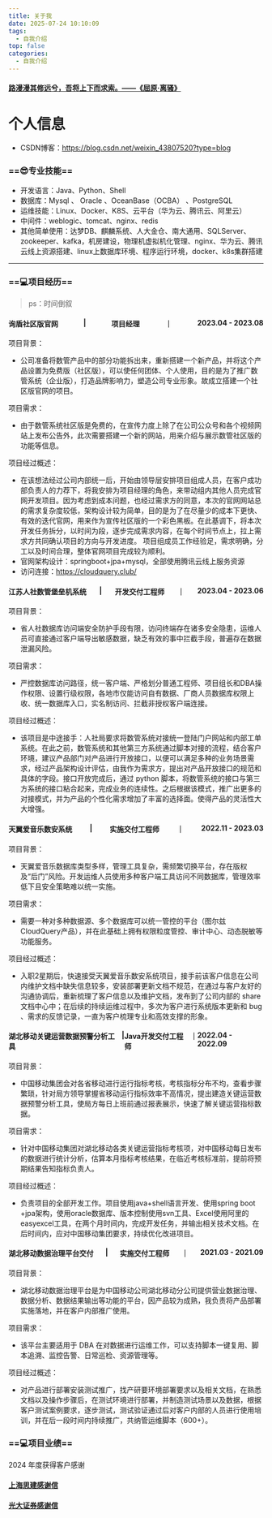 ```yaml
---
title: 关于我
date: 2025-07-24 10:10:09
tags: 
  - 自我介绍
top: false
categories: 
  - 自我介绍
---
```

<h4 style="display: flex;justify-content: space-between;">
<a href="https://www.gushiwen.cn/mingju/juv.aspx?id=e38900916853">路漫漫其修远兮，吾将上下而求索。——《屈原·离骚》</a>
</h4>

# 个人信息
 - CSDN博客：https://blog.csdn.net/weixin_43807520?type=blog 

### ==😎专业技能==

- 开发语言：Java、Python、Shell
- 数据库：Mysql  、 Oracle 、OceanBase（OCBA） 、PostgreSQL
- 运维技能：Linux、Docker、K8S、云平台（华为云、腾讯云、阿里云）
- 中间件：weblogic、tomcat、nginx、redis
- 其他简单使用：达梦DB、麒麟系统、人大金仓、南大通用、SQLServer、zookeeper、kafka，机房建设，物理机虚拟机化管理、nginx、华为云、腾讯云线上资源搭建、linux上数据库环境、程序运行环境，docker、k8s集群搭建

<hr/>


### ==💻项目经历==

> ps：时间倒叙

<h4 style="display: flex;justify-content: space-between;">
<span>询盾社区版官网</span> | <span> 项目经理 </span> ｜ <span>2023.04 - 2023.08</span>
</h4>
项目背景：

- 公司准备将数管产品中的部分功能拆出来，重新搭建一个新产品，并将这个产品设置为免费版（社区版），可以使任何团体、个人使用，目的是为了推广数管系统（企业版），打造品牌影响力，塑造公司专业形象。故成立搭建一个社区版官网的项目。

项目需求：

- 由于数管系统社区版是免费的，在宣传力度上除了在公司公众号和各个视频网站上发布公告外，此次需要搭建一个新的网站，用来介绍与展示数管社区版的功能等信息。

项目经过概述：

- 在该想法经过公司内部统一后，开始由领导层安排项目组成人员，在客户成功部负责人的力荐下，将我安排为项目经理的角色，来带动组内其他人员完成官网开发项目。因为考虑到成本问题，也经过需求方的同意，本次的官网网站总的需求复杂度较低，架构设计较为简单，目的是为了在尽量少的成本下更快、有效的迭代官网，用来作为宣传社区版的一个彩色黑板。在此基调下，将本次开发任务拆分，以时间为段，逐步完成需求内容，在每个时间节点上，拉上需求方共同确认项目的方向与开发进度。
项目组成员工作经验足，需求明确，分工以及时间合理，整体官网项目完成较为顺利。 
- 官网架构设计：springboot+jpa+mysql，全部使用腾讯云线上服务资源
- 访问连接：https://cloudquery.club/

<h4 style="display: flex;justify-content: space-between;">
<span>江苏人社数管堡垒机系统</span> | <span> 开发交付工程师 </span> ｜ <span>2023.04 - 2023.06</span>
</h4>
项目背景：

- 省人社数据库访问端安全防护手段有限，访问终端存在诸多安全隐患，运维人员可直接通过客户端导出敏感数据，缺乏有效的事中拦截手段，普遍存在数据泄漏风险。

项目需求：

- 严控数据库访问路径，统一客户端、严格划分普通工程师、项目组长和DBA操作权限、设置行级权限，各地市仅能访问自有数据、厂商人员数据库权限上收、统一数据库入口，实名制访问、拦截非授权客户端连接。

项目经过概述：

- 该项目是中途接手：人社局要求将数管系统对接统一登陆门户网站和内部工单系统。在此之前，数管系统和其他第三方系统通过脚本对接的流程，结合客户环境，建议产品部门对产品进行开放接口，以便可以满足多种的业务场景需求，经过产品架构设计评估，由我作为需求方，提出对产品开放接口的规范和具体的字段。接口开放完成后，通过 python 脚本，将数管系统的接口与第三方系统的接口粘合起来，完成业务的连续性。之后根据该模式，推广出更多的对接模式，并为产品的个性化需求增加了丰富的选择面。使得产品的灵活性大大增强。

<h4 style="display: flex;justify-content: space-between;">
<span>天翼爱音乐数安系统</span> | <span> 实施交付工程师 </span> ｜ <span>2022.11 - 2023.03</span>
</h4>
项目背景：

- 天翼爱音乐数据库类型多样，管理工具复杂，需频繁切换平台，存在版权及“后门”风险。开发运维人员使用多种客户端工具访问不同数据库，管理效率低下且安全策略难以统一实施。

项目需求：

- 需要一种对多种数据源、多个数据库可以统一管控的平台（图尔兹CloudQuery产品），并在此基础上拥有权限粒度管控、审计中心、动态脱敏等功能服务。

项目经过概述：

- 入职2星期后，快速接受天翼爱音乐数安系统项目，接手前该客户信息在公司内维护文档中缺失信息较多，安装部署更新文档不规范，在通过与客户友好的沟通协调后，重新梳理了客户信息以及维护文档，发布到了公司内部的 share 文档中心中；在后续的持续运维过程中，多次为客户进行系统版本更新和 bug 、需求的反馈记录，一直为客户梳理专业和高效支撑的形象。 

<h4 style="display: flex;justify-content: space-between;">
<span>湖北移动关键运营数据预警分析工具</span> | <span> Java开发交付工程师 </span> ｜ <span>2022.04 - 2022.09</span>
</h4>
项目背景：

- 中国移动集团会对各省移动进行运行指标考核，考核指标分布不均，查看步骤繁琐，针对局方领导掌握省移动运行指标效率不高情况，提出建造关键运营数据预警分析工具，使局方每日上班前通过报表展示，快速了解关键运营指标数据。

项目需求：

- 针对中国移动集团对湖北移动各类关键运营指标考核项，对中国移动每日发布的数据进行统计分析，估算本月指标考核结果，在临近考核标准前，提前将预期结果告知指标负责人。

项目经过概述：

- 负责项目的全部开发工作。项目使用java+shell语言开发、使用spring boot +jpa架构，使用oracle数据库、版本控制使用svn工具、Excel使用阿里的easyexcel工具，在两个月时间内，完成开发任务，并输出相关技术文档。在后时间内，应对中国移动集团要求，持续优化改进项目。


<h4 style="display: flex;justify-content: space-between;">
<span>湖北移动数据治理平台交付</span> | <span> 实施交付工程师 </span> ｜ <span>2021.03 - 2021.09</span>
</h4>
项目背景：

- 湖北移动数据治理平台是为中国移动公司湖北移动分公司提供营业数据治理、数据分析、数据结果输出等功能的平台，因产品较为成熟，我负责将产品部署实施落地，并在客户内部推广使用。

项目需求：

- 该平台主要适用于 DBA 在对数据进行运维工作，可以支持脚本一键复用、脚本追溯、监控告警、日常巡检、资源管理等。

项目经过概述：

- 对产品进行部署安装测试推广，找产研要环境部署要求以及相关文档，在熟悉文档以及操作步骤后，在测试环境进行部署，并制造测试场景以及数据，根据客户测试案例要求，逐步测试，测试验证通过后对客户内部的人员进行使用培训，并在后一段时间内持续推广，共纳管运维脚本（600+）。

### ==💻项目业绩==
 2024 年度获得客户感谢

<h4 style="display: flex;justify-content: space-between;">
<a href="http://banmabanma.icu/pdf/SHSJ.pdf">上海思建感谢信</a>
</h4>
<h4 style="display: flex;justify-content: space-between;">
<a href="http://banmabanma.icu/pdf/GDZQ.pdf">光大证券感谢信</a>
</h4>

